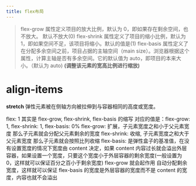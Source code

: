 ```yaml
---
title: flex布局
---
```


> flex-grow 属性定义项目的放大比例，默认为 0，即如果存在剩余空间，也不放大。 默认不放大(0)
> flex-shrink 属性定义了项目的缩小比例，默认为 1，即如果空间不足，该项目将缩小。默认的值是(1)
> flex-basis 属性定义了在分配多余空间之前，项目占据的主轴空间（main size）。浏览器根据这个属性，计算主轴是否有多余空间。它的默认值为 auto，即项目的本来大小。（默认为 auto) **(调整该元素的宽高比例进行缩放)**

# align-items

**stretch**
弹性元素被在侧轴方向被拉伸到与容器相同的高度或宽度。

flex: 1 其实是 flex-grow, flex-shrink, flex-basis 的缩写
&#x20; 对应的值是：flex-grow: 1, flex-shrink: 1, flex-basis: 0%
&#x20; flex-grow: 扩展，子元素宽度之和小于父元素宽度 那么子元素就会分配父元素剩余的宽度
&#x20; flex-shrink: 收缩, 子元素宽度之和大于父元素宽度 那么子元素就会按照比列收缩
&#x20; flex-basis: 是弹性盒子的基准值，在没有设置宽度的情况下宽度由 content 决定，如果 content 内容过长就会溢出外层容器，如果设置一个宽度，只要这个宽度小于外层容器的剩余宽度(一般设置为 0，这样就可以保证百分之百小于剩余宽度) flex-grow 就会起作用 自动分配剩余宽度，这样就可以保证 flex-basis 的宽度是外层容器的宽度而不是 content 的宽度，内容也就不会溢出
